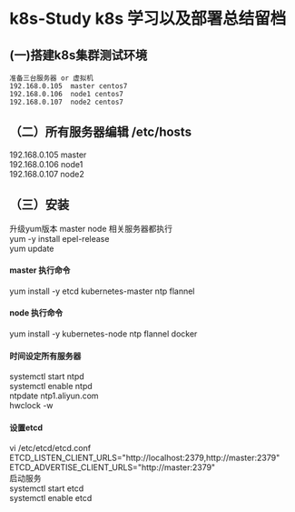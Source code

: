 # k8s-Study k8s 学习以及部署总结留档
## (一)搭建k8s集群测试环境   
    准备三台服务器 or 虚拟机  
    192.168.0.105  master centos7    
    192.168.0.106  node1 centos7    
    192.168.0.107  node2 centos7  
 
## （二）所有服务器编辑 /etc/hosts  
192.168.0.105  master  
192.168.0.106  node1   
192.168.0.107  node2   

## （三）安装  
升级yum版本  master node 相关服务器都执行  
yum -y install epel-release  
yum update  

#### master 执行命令  
yum install -y etcd kubernetes-master ntp flannel  
#### node 执行命令  
yum install -y kubernetes-node ntp flannel docker  
#### 时间设定所有服务器  
systemctl start ntpd  
systemctl enable ntpd  
ntpdate ntp1.aliyun.com  
hwclock -w  
#### 设置etcd  
vi /etc/etcd/etcd.conf  
ETCD_LISTEN_CLIENT_URLS="http://localhost:2379,http://master:2379"  
ETCD_ADVERTISE_CLIENT_URLS="http://master:2379"  
启动服务  
systemctl start etcd  
systemctl enable etcd  
####